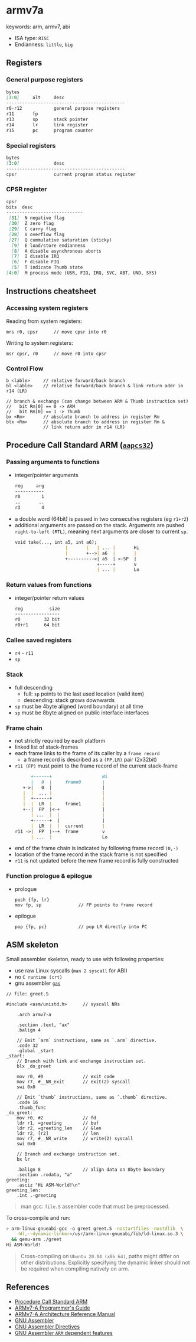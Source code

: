 # armv7a
keywords: arm, armv7, abi

- ISA type: `RISC`
- Endianness: `little`, `big`

## Registers
### General purpose registers
```markdown
bytes
[3:0]     alt     desc
---------------------------------------------
r0-r12            general purpose registers
r11       fp
r13       sp      stack pointer
r14       lr      link register
r15       pc      program counter
```

### Special registers
```markdown
bytes
[3:0]             desc
---------------------------------------------
cpsr              current program status register
```

### CPSR register
```markdown
cpsr
bits  desc
-----------------------------
 [31]  N negative flag
 [30]  Z zero flag
 [29]  C carry flag
 [28]  V overflow flag
 [27]  Q cummulative saturation (sticky)
  [9]  E load/store endianness
  [8]  A disable asynchronous aborts
  [7]  I disable IRQ
  [6]  F disable FIQ
  [5]  T indicate Thumb state
[4:0]  M process mode (USR, FIQ, IRQ, SVC, ABT, UND, SYS)
```

## Instructions cheatsheet
### Accessing system registers
Reading from system registers:
```armasm
mrs r0, cpsr      // move cpsr into r0
```

Writing to system registers:
```armasm
msr cpsr, r0      // move r0 into cpsr
```

### Control Flow
```armasm
b <lable>     // relative forward/back branch
bl <lable>    // relative forward/back branch & link return addr in r14 (LR)

// branch & exchange (can change between ARM & Thumb instruction set)
//   bit Rm[0] == 0 -> ARM
//   bit Rm[0] == 1 -> Thumb
bx <Rm>       // absolute branch to address in register Rm
blx <Rm>      // absolute branch to address in register Rm &
              // link return addr in r14 (LR)
```

## Procedure Call Standard ARM ([`aapcs32`][aapcs32])
### Passing arguments to functions
- integer/pointer arguments
  ```markdown
  reg     arg
  -----------
  r0        1
  ..       ..
  r3        4
  ```
- a double word (64bit) is passed in two consecutive registers (eg `r1+r2`)
- additional arguments are passed on the stack. Arguments are pushed
  `right-to-left (RTL)`, meaning next arguments are closer to current `sp`.
  ```markdown
  void take(..., int a5, int a6);
                     |       |   | ... |       Hi
                     |       +-->| a6  |       |
                     +---------->| a5  | <-SP  |
                                 +-----+       v
                                 | ... |       Lo
  ```

### Return values from functions
- integer/pointer return values
  ```markdown
  reg          size
  -----------------
  r0         32 bit
  r0+r1      64 bit
  ```

### Callee saved registers
- `r4` - `r11`
- `sp`

### Stack
- full descending
  - full: `sp` points to the last used location (valid item)
  - descending: stack grows downwards
- `sp` must be 4byte aligned (word boundary) at all time
- `sp` must be 8byte aligned on public interface interfaces

### Frame chain
- not strictly required by each platform
- linked list of stack-frames
- each frame links to the frame of its caller by a `frame record`
  - a frame record is described as a `(FP,LR)` pair (2x32bit)
- `r11 (FP)` must point to the frame record of the current stack-frame
  ```markdown
        +------+                   Hi
        |   0  |     frame0        |
     +->|   0  |                   |
     |  |  ... |                   |
     |  +------+                   |
     |  |  LR  |     frame1        |
     +--|  FP  |<-+                |
        | ...  |  |                |
        +------+  |                |
        |  LR  |  |  current       |
  r11 ->|  FP  |--+  frame         v
        | ...  |                   Lo
  ```
- end of the frame chain is indicated by following frame record `(0,-)`
- location of the frame record in the stack frame is not specified
- `r11` is not updated before the new frame record is fully constructed

### Function prologue & epilogue
- prologue
  ```armasm
  push {fp, lr}
  mov fp, sp              // FP points to frame record
  ```
- epilogue
  ```armasm
  pop {fp, pc}            // pop LR directly into PC
  ```

## ASM skeleton
Small assembler skeleton, ready to use with following properties:
- use raw Linux syscalls (`man 2 syscall` for ABI)
- no `C runtime (crt)`
- gnu assembler [`gas`][gas_doc]
```armasm
// file: greet.S

#include <asm/unistd.h>      // syscall NRs

    .arch armv7-a

    .section .text, "ax"
    .balign 4

    // Emit `arm` instructions, same as `.arm` directive.
    .code 32
    .global _start
_start:
    // Branch with link and exchange instruction set.
    blx _do_greet

    mov r0, #0               // exit code
    mov r7, #__NR_exit       // exit(2) syscall
    swi 0x0

    // Emit `thumb` instructions, same as `.thumb` directive.
    .code 16
    .thumb_func
_do_greet:
    mov r0, #2               // fd
    ldr r1, =greeting        // buf
    ldr r2, =greeting_len    // &len
    ldr r2, [r2]             // len
    mov r7, #__NR_write      // write(2) syscall
    swi 0x0

    // Branch and exchange instruction set.
    bx lr

    .balign 8                // align data on 8byte boundary
    .section .rodata, "a"
greeting:
    .asciz "Hi ASM-World!\n"
greeting_len:
    .int .-greeting
```
> man gcc: `file.S` assembler code that must be preprocessed.

To cross-compile and run:
```bash
> arm-linux-gnueabi-gcc -o greet greet.S -nostartfiles -nostdlib  \
    -Wl,--dynamic-linker=/usr/arm-linux-gnueabi/lib/ld-linux.so.3 \
  && qemu-arm ./greet
Hi ASM-World!
```
> Cross-compiling on `Ubuntu 20.04 (x86_64)`, paths might differ on other
> distributions. Explicitly specifying the dynamic linker should not be
> required when compiling natively on arm.

## References
- [Procedure Call Standard ARM][aapcs32]
- [ARMv7-A Programmer's Guide][armv7a_prog_guide]
- [ARMv7-A Architecture Reference Manual][armv7a_arm]
- [GNU Assembler][gas_doc]
- [GNU Assembler Directives][gas_directives]
- [GNU Assembler `ARM` dependent features][gas_arm]


[aapcs32]: https://github.com/ARM-software/abi-aa/blob/master/aapcs32/aapcs32.rst
[armv7a_prog_guide]: https://developer.arm.com/documentation/den0013/latest
[armv7a_arm]: https://developer.arm.com/documentation/ddi0406/latest
[gas_doc]: https://sourceware.org/binutils/docs/as
[gas_directives]: https://sourceware.org/binutils/docs/as/Pseudo-Ops.html#Pseudo-Ops
[gas_arm]: https://sourceware.org/binutils/docs/as/ARM_002dDependent.html
